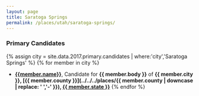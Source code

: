 ```yaml
---
layout: page
title: Saratoga Springs
permalink: /places/utah/saratoga-springs/
---
```


### Primary Candidates
{% assign city = site.data.2017.primary.candidates | where:'city','Saratoga Springs' %}
{% for member in city  %}
- <strong>[{{member.name}}](../../../people/{{member.id}})</strong>, Candidate for <strong>{{ member.body }}</strong> of <strong>{{ member.city }}, [{{ member.county }}](../../../places/{{ member.county | downcase | replace: ' ','-' }}), [{{ member.state }}](../../../places)</strong>
{% endfor %}
